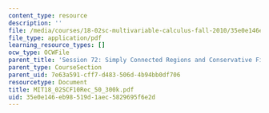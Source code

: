 ```yaml
---
content_type: resource
description: ''
file: /media/courses/18-02sc-multivariable-calculus-fall-2010/35e0e146eb98519d1aec5829695f6e2d_MIT18_02SCF10Rec_50_300k.pdf
file_type: application/pdf
learning_resource_types: []
ocw_type: OCWFile
parent_title: 'Session 72: Simply Connected Regions and Conservative Fields'
parent_type: CourseSection
parent_uid: 7e63a591-cff7-d483-506d-4b94bb0df706
resourcetype: Document
title: MIT18_02SCF10Rec_50_300k.pdf
uid: 35e0e146-eb98-519d-1aec-5829695f6e2d
---
```

